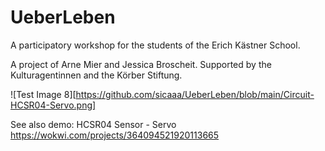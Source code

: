 # UeberLeben

A participatory workshop for the students of the Erich Kästner School.

A project of Arne Mier and Jessica Broscheit. Supported by the Kulturagentinnen and the Körber Stiftung. 


![Test Image 8][https://github.com/sicaaa/UeberLeben/blob/main/Circuit-HCSR04-Servo.png]

See also demo: 
HCSR04 Sensor - Servo
https://wokwi.com/projects/364094521920113665

